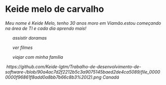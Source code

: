 <h1> Keide melo de carvalho<h6>
<p>Meu nome é Keide Melo, tenho 30 anos moro em Viamão.estou começando na área de TI e cada dia aprendo mais!</p>
<ol>assistir doramas</ol>
<ol>ver filmes</ol>
<ol>viajar com minha família </ol>
<img>
https://github.com/Keide-lgtm/Trabalho-de-desenvolvimento-de-software-/blob/90a4ac7d2f2212b5c3a9075145baed2de4ca5089/file_00000000f96861f8add0a8bb7b66c8b3%20(2).png
  
<table>Canadá </table>
